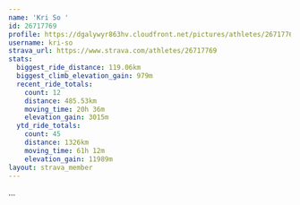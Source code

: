```yaml
---
name: 'Kri So '
id: 26717769
profile: https://dgalywyr863hv.cloudfront.net/pictures/athletes/26717769/7761026/13/large.jpg
username: kri-so
strava_url: https://www.strava.com/athletes/26717769
stats:
  biggest_ride_distance: 119.06km
  biggest_climb_elevation_gain: 979m
  recent_ride_totals:
    count: 12
    distance: 485.53km
    moving_time: 20h 36m
    elevation_gain: 3015m
  ytd_ride_totals:
    count: 45
    distance: 1326km
    moving_time: 61h 12m
    elevation_gain: 11989m
layout: strava_member
--- 
```

...
